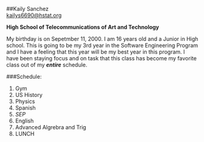##Kaily Sanchez  
kailys6690@hstat.org

**High School of Telecommunications of Art and Technology**

My birthday is on Sepetmber 11, 2000. I am 16 years old and a Junior in High school. This is going to be my 3rd year in the Software Engineering Program and I have a feeling that this year will be my best year in this program. I have been staying focus and on task that this class has become my favorite class out of my **_entire_** schedule.  

###Schedule:  
1. Gym
2. US History
3. Physics
4. Spanish
5. _SEP_
6. English
7. Advanced Algrebra and Trig
8. LUNCH
